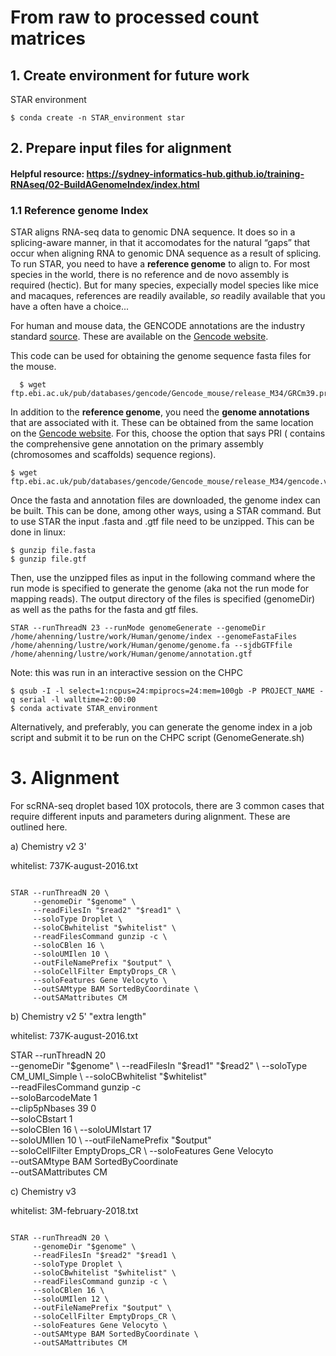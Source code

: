 # From raw to processed count matrices

## 1. Create environment for future work 

STAR environment

```konsole
$ conda create -n STAR_environment star
```



## 2. Prepare input files for alignment

#### Helpful resource: https://sydney-informatics-hub.github.io/training-RNAseq/02-BuildAGenomeIndex/index.html

### 1.1 Reference genome Index
STAR aligns RNA-seq data to genomic DNA sequence. It does so in a splicing-aware manner, in that it accomodates for the natural “gaps” that occur when aligning RNA to genomic DNA sequence as a result of splicing. To run STAR, you need to have a **reference genome** to align to. For most species in the world, there is no reference and de novo assembly is required (hectic). But for many species, expecially model species like mice and macaques, references are readily available, _so_ readily available that you have a often have a choice...

For human and mouse data, the GENCODE annotations are the industry standard [source](https://sydney-informatics-hub.github.io/training-RNAseq/02-BuildAGenomeIndex/index.html). These are available on the [Gencode website](https://www.gencodegenes.org/). 

This code can be used for obtaining the genome sequence fasta files for the mouse. 
```konsole
  $ wget ftp.ebi.ac.uk/pub/databases/gencode/Gencode_mouse/release_M34/GRCm39.primary_assembly.genome.fa.gz
```

In addition to the **reference genome**, you need the **genome annotations** that are associated with it. These can be obtained from the same location on the [Gencode website](https://www.gencodegenes.org/). For this, choose the option that says PRI ( contains the comprehensive gene annotation on the primary assembly (chromosomes and scaffolds) sequence regions).
```konsole
$ wget ftp.ebi.ac.uk/pub/databases/gencode/Gencode_mouse/release_M34/gencode.vM34.primary_assembly.annotation.gtf.gz
```

Once the fasta and annotation files are downloaded, the genome index can be built. This can be done, among other ways, using a STAR command. But to use STAR the input .fasta and .gtf file need to be unzipped. This can be done in linux:
```konsole
$ gunzip file.fasta
$ gunzip file.gtf
```
Then, use the unzipped files as input in the following command where the run mode is specified to generate the genome (aka not the run mode for mapping reads). The output directory of the files is specified (genomeDir) as well as the paths for the fasta and gtf files.
```konsole
STAR --runThreadN 23 --runMode genomeGenerate --genomeDir /home/ahenning/lustre/work/Human/genome/index --genomeFastaFiles /home/ahenning/lustre/work/Human/genome/genome.fa --sjdbGTFfile /home/ahenning/lustre/work/Human/genome/annotation.gtf
```

 Note: this was run in an interactive session on the CHPC 
```konsole
$ qsub -I -l select=1:ncpus=24:mpiprocs=24:mem=100gb -P PROJECT_NAME -q serial -l walltime=2:00:00
$ conda activate STAR_environment
```


Alternatively, and preferably, you can generate the genome index in a job script and submit it to be run on the CHPC script (GenomeGenerate.sh) 

# 3. Alignment 

For scRNA-seq droplet based 10X protocols, there are 3 common cases that require different inputs and parameters during alignment. These are outlined here.

a) Chemistry v2 3' 

whitelist: 737K-august-2016.txt 

```konsole 

STAR --runThreadN 20 \
     --genomeDir "$genome" \
     --readFilesIn "$read2" "$read1" \
     --soloType Droplet \
     --soloCBwhitelist "$whitelist" \
     --readFilesCommand gunzip -c \
     --soloCBlen 16 \ 
     --soloUMIlen 10 \ 
     --outFileNamePrefix "$output" \
     --soloCellFilter EmptyDrops_CR \ 
     --soloFeatures Gene Velocyto \
     --outSAMtype BAM SortedByCoordinate \
     --outSAMattributes CM

```


b) Chemistry v2 5' "extra length"

whitelist: 737K-august-2016.txt 

STAR --runThreadN 20 \
     --genomeDir "$genome" \
     --readFilesIn "$read1" "$read2" \
     --soloType CM_UMI_Simple \
     --soloCBwhitelist "$whitelist" \
     --readFilesCommand gunzip -c \
     --soloBarcodeMate 1 \
     --clip5pNbases 39 0 \
     --soloCBstart 1 \
     --soloCBlen 16 \ 
     --soloUMIstart 17 \
     --soloUMIlen 10 \ 
     --outFileNamePrefix "$output" \
     --soloCellFilter EmptyDrops_CR \ 
     --soloFeatures Gene Velocyto \
     --outSAMtype BAM SortedByCoordinate \
     --outSAMattributes CM


c) Chemistry v3

whitelist: 3M-february-2018.txt

```konsole 

STAR --runThreadN 20 \
     --genomeDir "$genome" \
     --readFilesIn "$read2" "$read1 \
     --soloType Droplet \
     --soloCBwhitelist "$whitelist" \
     --readFilesCommand gunzip -c \
     --soloCBlen 16 \ 
     --soloUMIlen 12 \ 
     --outFileNamePrefix "$output" \
     --soloCellFilter EmptyDrops_CR \ 
     --soloFeatures Gene Velocyto \
     --outSAMtype BAM SortedByCoordinate \
     --outSAMattributes CM

```












